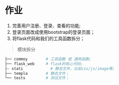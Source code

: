 # 作业 

1. 完善用户注册、登录、查看的功能;
2. 登录页面改成使用bootstrap的登录页面；
3. 将flask代码和我们的工具函数拆分；

> 模块拆分
```bash
├── commoy        # 工具函数 或 通用函数;
├── flask_web     # flask的核心代码;
├- stati            # 静态文件，比如css/js/image等;
├── templa        # 静态文件；
└── tests         # 测试文件；
```
